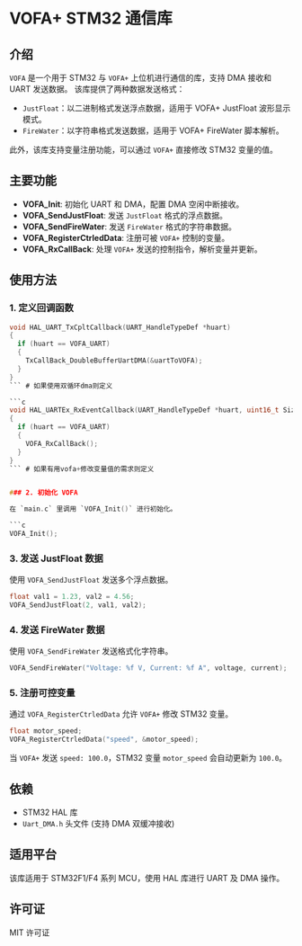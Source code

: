 # VOFA+ STM32 通信库

## 介绍

`VOFA` 是一个用于 STM32 与 `VOFA+` 上位机进行通信的库，支持 DMA 接收和 UART 发送数据。 该库提供了两种数据发送格式：

- `JustFloat`：以二进制格式发送浮点数据，适用于 VOFA+ JustFloat 波形显示模式。
- `FireWater`：以字符串格式发送数据，适用于 VOFA+ FireWater 脚本解析。

此外，该库支持变量注册功能，可以通过 `VOFA+` 直接修改 STM32 变量的值。

## 主要功能

- **VOFA\_Init**: 初始化 UART 和 DMA，配置 DMA 空闲中断接收。
- **VOFA\_SendJustFloat**: 发送 `JustFloat` 格式的浮点数据。
- **VOFA\_SendFireWater**: 发送 `FireWater` 格式的字符串数据。
- **VOFA\_RegisterCtrledData**: 注册可被 `VOFA+` 控制的变量。
- **VOFA\_RxCallBack**: 处理 `VOFA+` 发送的控制指令，解析变量并更新。

## 使用方法

### 1. 定义回调函数

```c
void HAL_UART_TxCpltCallback(UART_HandleTypeDef *huart) 
{
  if (huart == VOFA_UART) 
  {
    TxCallBack_DoubleBufferUartDMA(&uartToVOFA);
  }
}
``` # 如果使用双循环dma则定义

```c
void HAL_UARTEx_RxEventCallback(UART_HandleTypeDef *huart, uint16_t Size)
{
  if (huart == VOFA_UART)
  {
    VOFA_RxCallBack();
  }
}
``` # 如果有用vofa+修改变量值的需求则定义


### 2. 初始化 VOFA

在 `main.c` 里调用 `VOFA_Init()` 进行初始化。

```c
VOFA_Init();
```

### 3. 发送 JustFloat 数据

使用 `VOFA_SendJustFloat` 发送多个浮点数据。

```c
float val1 = 1.23, val2 = 4.56;
VOFA_SendJustFloat(2, val1, val2);
```

### 4. 发送 FireWater 数据

使用 `VOFA_SendFireWater` 发送格式化字符串。

```c
VOFA_SendFireWater("Voltage: %f V, Current: %f A", voltage, current);
```

### 5. 注册可控变量

通过 `VOFA_RegisterCtrledData` 允许 `VOFA+` 修改 STM32 变量。

```c
float motor_speed;
VOFA_RegisterCtrledData("speed", &motor_speed);
```

当 `VOFA+` 发送 `speed: 100.0`，STM32 变量 `motor_speed` 会自动更新为 `100.0`。

## 依赖

- STM32 HAL 库
- `Uart_DMA.h` 头文件 (支持 DMA 双缓冲接收)

## 适用平台

该库适用于 STM32F1/F4 系列 MCU，使用 HAL 库进行 UART 及 DMA 操作。

## 许可证

MIT 许可证

